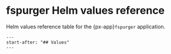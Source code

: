 ```{px-app-values} fspurger
```

# fspurger Helm values reference

Helm values reference table for the {px-app}`fspurger` application.

```{include} ../../../applications/fspurger/README.md
---
start-after: "## Values"
---
```